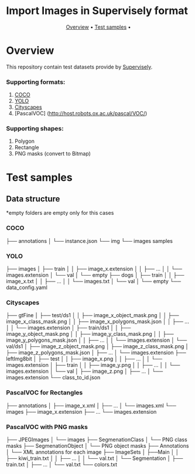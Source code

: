 # <div align="center" markdown>

# Import Images in Supervisely format

<p align="center">
  <a href="#Overview">Overview</a> •
  <a href="#Test samples">Test samples</a> •
</p>

</div>


# Overview

This repository contain test datasets provide by [Supervisely](https://supervisely.com/).

### Supporting formats:
1. [COCO](https://cocodataset.org/)
2. [YOLO](https://learnopencv.com/yolov5-instance-segmentation/)
3. [Cityscapes](https://www.cityscapes-dataset.com/)
4. [PascalVOC] (http://host.robots.ox.ac.uk/pascal/VOC/)

### Supporting shapes:
1. Polygon
2. Rectangle
3. PNG masks (convert to Bitmap)

# Test samples

## Data structure 

*empty folders are empty only for this cases

### COCO
├── annotations
│   └── instance.json
└── img
    └── images samples

### YOLO
├── images
│   ├── train
│   │   ├── image_x.extension
│   │   ├── ...
│   │   └── images.extension
│   └── val
│       └── empty
├── dogs
│   ├── train
│   │   ├── image_x.txt
│   │   ├── ...
│   │   └── images.txt
│   └── val
│       └── empty
└── data_config.yaml

### Cityscapes
├── gtFine
│   ├── test/ds1
│   │   ├── image_x_object_mask.png
│   │   ├── image_x_class_mask.png
│   │   ├── image_x_polygons_mask.json
│   │   ├── ...
│   │   └── images.extension
│   ├── train/ds1
│   │   ├── image_y_object_mask.png
│   │   ├── image_y_class_mask.png
│   │   ├── image_y_polygons_mask.json
│   │   ├── ...
│   │   └── images.extension
│   └── val/ds1
│       ├── image_z_object_mask.png
│       ├── image_z_class_mask.png
│       ├── image_z_polygons_mask.json
│       ├── ...
│       └── images.extension
├── leftImg8bit
│   ├── test
│   │   ├── image_x.png
│   │   ├── ...
│   │   └── images.extension
│   ├── train
│   │   ├── image_y.png
│   │   ├── ...
│   │   └── images.extension
│   └── val
│       ├── image_z.png
│       ├── ...
│       └── images.extension
└── class_to_id.json

### PascalVOC for Rectangles
├── annotations
│   ├── image_x.xml
│   ├── ...
│   └── images.xml
└── images
    ├── image_x.extension
    ├── ...
    └── images.extension

### PascalVOC with PNG masks
├── JPEGImages
│   └── images
├── SegmenationClass
│   └── PNG class masks
├── SegmenationObject
│   └── PNG object masks
├── Annotations
│   └── XML annotations for each image
├── ImageSets
│   ├──Main
│   │   ├── kiwi_train.txt
│   │   ├── ...
│   │   └── val.txt
│   └── Segmentation
│       ├── train.txt
│       ├── ...
│       └── val.txt
└── colors.txt

